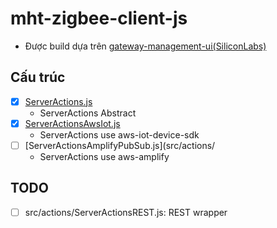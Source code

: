 # mht-zigbee-client-js

* Được build dựa trên [gateway-management-ui(SiliconLabs)](https://github.com/SiliconLabs/gateway-management-ui)

## Cấu trúc

  * [x] [ServerActions.js](src/actions/ServerActions.js)
    * ServerActions Abstract
  * [x] [ServerActionsAwsIot.js](src/actions/ServerActionsAwsIot.js)
    * ServerActions use aws-iot-device-sdk
  * [ ] [ServerActionsAmplifyPubSub.js](src/actions/
    * ServerActions use aws-amplify
## TODO

  * [ ] src/actions/ServerActionsREST.js: REST wrapper
